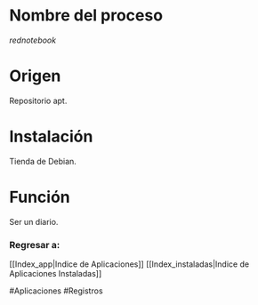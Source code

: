 # Nombre del proceso
*rednotebook*
# Origen
Repositorio apt.
# Instalación
Tienda de Debian.
# Función
Ser un diario.
### Regresar a:
[[Index_app|Indice de Aplicaciones]]
[[Index_instaladas|Indice de Aplicaciones Instaladas]]

#Aplicaciones #Registros 